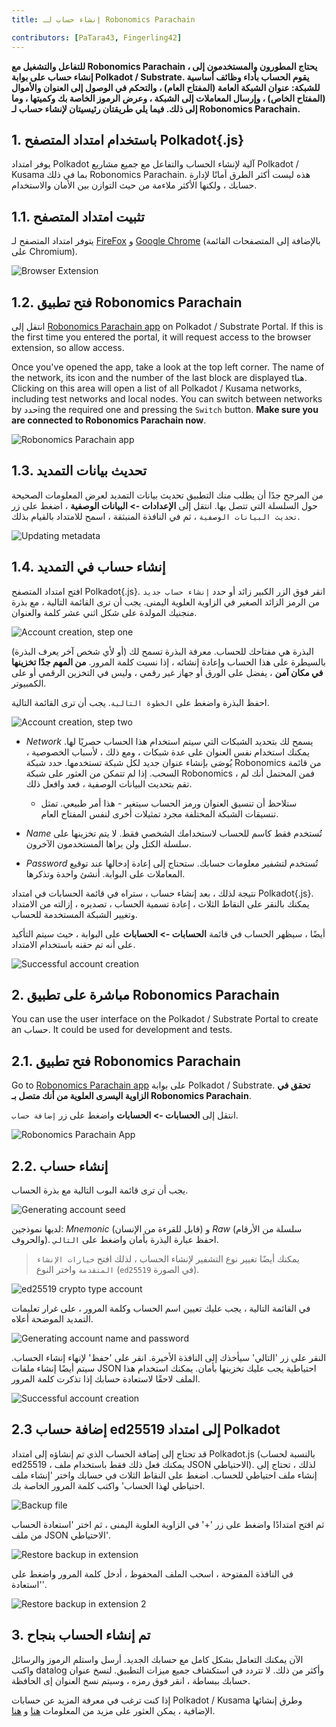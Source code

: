```yaml
---
title: إنشاء حساب لـ Robonomics Parachain 

contributors: [PaTara43, Fingerling42]
---
```


**للتفاعل والتشغيل مع Robonomics Parachain ، يحتاج المطورون والمستخدمون إلى إنشاء حساب على بوابة Polkadot / Substrate. يقوم الحساب بأداء وظائف أساسية للشبكة: عنوان الشبكة العامة (المفتاح العام) ، والتحكم في الوصول إلى العنوان والأموال (المفتاح الخاص) ، وإرسال المعاملات إلى الشبكة ، وعرض الرموز الخاصة بك وكميتها ، وما إلى ذلك. فيما يلي طريقتان رئيسيتان لإنشاء حساب لـ Robonomics Parachain.**

## 1. باستخدام امتداد المتصفح Polkadot{.js}

يوفر امتداد Polkadot آلية لإنشاء الحساب والتفاعل مع جميع مشاريع Polkadot / Kusama بما في ذلك Robonomics Parachain. هذه ليست أكثر الطرق أمانًا لإدارة حسابك ، ولكنها الأكثر ملاءمة من حيث التوازن بين الأمان والاستخدام.

## 1.1. تثبيت امتداد المتصفح

يتوفر امتداد المتصفح لـ [FireFox](https://addons.mozilla.org/en-US/firefox/addon/polkadot-js-extension) و [Google Chrome](https://chrome.google.com/webstore/detail/polkadot%7Bjs%7D-extension/mopnmbcafieddcagagdcbnhejhlodfdd?hl=en) (بالإضافة إلى المتصفحات القائمة على Chromium).

![Browser Extension](../images/creating-an-account/1.1-polkadot-extension.png "Browser Extension")

## 1.2. فتح تطبيق Robonomics Parachain

انتقل إلى [Robonomics Parachain app](https://polkadot.js.org/apps/?rpc=wss%3A%2F%2Fkusama.rpc.robonomics.network%2F#/) on Polkadot / Substrate Portal. If this is the first time you entered the portal, it will request access to the browser extension, so allow access. 

Once you've opened the app, take a look at the top left corner. The name of the network, its icon and the number of the last block are displayed tهنا. Clicking on this area will open a list of all Polkadot / Kusama networks, including test networks and local nodes. You can switch between networks by حددing the required one and pressing the `Switch` button. **Make sure you are connected to Robonomics Parachain now**. 

![Robonomics Parachain app](../images/creating-an-account/1.2-robonomics-app.png "Robonomics Parachain app")

## 1.3. تحديث بيانات التمديد

من المرجح جدًا أن يطلب منك التطبيق تحديث بيانات التمديد لعرض المعلومات الصحيحة حول السلسلة التي تتصل بها. انتقل إلى **الإعدادات -> البيانات الوصفية** ، اضغط على زر `تحديث البيانات الوصفية` ، ثم في النافذة المنبثقة ، اسمح للامتداد بالقيام بذلك. 

![Updating metadata](../images/creating-an-account/1.3-metadata-update.png "Updating metadata")

## 1.4. إنشاء حساب في التمديد

افتح امتداد المتصفح Polkadot{.js}. انقر فوق الزر الكبير زائد أو حدد `إنشاء حساب جديد` من الرمز الزائد الصغير في الزاوية العلوية اليمنى. يجب أن ترى القائمة التالية ، مع بذرة منجنيك المولدة على شكل اثني عشر كلمة والعنوان. 

![Account creation, step one](../images/creating-an-account/1.4-create-account-step-1.png "Account creation, step one")

البذرة هي مفتاحك للحساب. معرفة البذرة تسمح لك (أو لأي شخص آخر يعرف البذرة) بالسيطرة على هذا الحساب وإعادة إنشائه ، إذا نسيت كلمة المرور. **من المهم جدًا تخزينها في مكان آمن** ، يفضل على الورق أو جهاز غير رقمي ، وليس في التخزين الرقمي أو على الكمبيوتر. 

احفظ البذرة واضغط على `الخطوة التالية`. يجب أن ترى القائمة التالية.

![Account creation, step two](../images/creating-an-account/1.5-create-account-step-2.png "Account creation, step two")

- *Network* يسمح لك بتحديد الشبكات التي سيتم استخدام هذا الحساب حصريًا لها. يمكنك استخدام نفس العنوان على عدة شبكات ، ومع ذلك ، لأسباب الخصوصية ، يُوصَى بإنشاء عنوان جديد لكل شبكة تستخدمها. 
حدد شبكة Robonomics من قائمة السحب. إذا لم تتمكن من العثور على شبكة Robonomics ، فمن المحتمل أنك لم تقم بتحديث البيانات الوصفية ، فعد وافعل ذلك.

    - ستلاحظ أن تنسيق العنوان ورمز الحساب سيتغير - هذا أمر طبيعي. تمثل تنسيقات الشبكة المختلفة مجرد تمثيلات أخرى لنفس المفتاح العام. 

- *Name* تُستخدم فقط كاسم للحساب لاستخدامك الشخصي فقط. لا يتم تخزينها على سلسلة الكتل ولن يراها المستخدمون الآخرون. 

- *Password* تُستخدم لتشفير معلومات حسابك. ستحتاج إلى إعادة إدخالها عند توقيع المعاملات على البوابة. أنشئ واحدة وتذكرها.

نتيجة لذلك ، بعد إنشاء حساب ، ستراه في قائمة الحسابات في امتداد Polkadot{.js}. يمكنك بالنقر على النقاط الثلاث ، إعادة تسمية الحساب ، تصديره ، إزالته من الامتداد وتغيير الشبكة المستخدمة للحساب. 

أيضًا ، سيظهر الحساب في قائمة **الحسابات -> الحسابات** على البوابة ، حيث سيتم التأكيد على أنه تم حقنه باستخدام الامتداد.

![Successful account creation](../images/creating-an-account/1.6-account-injected.png "Successful account creation")


## 2. مباشرة على تطبيق Robonomics Parachain

You can use the user interface on the Polkadot / Substrate Portal to create an حساب. It could be used for development and tests. 

## 2.1. فتح تطبيق Robonomics Parachain

Go to [Robonomics Parachain app](https://polkadot.js.org/apps/?rpc=wss%3A%2F%2Fkusama.rpc.robonomics.network%2F#/) على بوابة Polkadot / Substrate. **تحقق في الزاوية اليسرى العلوية من أنك متصل بـ Robonomics Parachain**.  

انتقل إلى **الحسابات -> الحسابات** واضغط على زر `إضافة حساب`. 

![Robonomics Parachain App](../images/creating-an-account/2.1-robonomics-app-main-view.png "Robonomics Parachain App")

## 2.2. إنشاء حساب

يجب أن ترى قائمة البوب ​​التالية مع بذرة الحساب. 

![Generating account seed](../images/creating-an-account/2.2-robonomics-app-seed.png "Generating account seed")

لديها نموذجين: *Mnemonic* (قابل للقرءة من الإنسان) و *Raw* (سلسلة من الأرقام والحروف). احفظ عبارة البذرة بأمان واضغط على `التالي`.

> يمكنك أيضًا تغيير نوع التشفير لإنشاء الحساب ، لذلك افتح `خيارات الإنشاء المتقدمة` واختر النوع (`ed25519` في الصورة).

![ed25519 crypto type account](../images/creating-an-account/ed-account.jpg)

في القائمة التالية ، يجب عليك تعيين اسم الحساب وكلمة المرور ، على غرار تعليمات التمديد الموضحة أعلاه.

![Generating account name and password](../images/creating-an-account/2.3-robonomics-app-name-pass.png "Generating account name and password")

النقر على زر 'التالي' سيأخذك إلى النافذة الأخيرة. انقر على 'حفظ' لإنهاء إنشاء الحساب. سيتم أيضًا إنشاء ملفات JSON احتياطية يجب عليك تخزينها بأمان. يمكنك استخدام هذا الملف لاحقًا لاستعادة حسابك إذا تذكرت كلمة المرور.

![Successful account creation](../images/creating-an-account/2.4-robonomics-app-account-created.png "Successful account creation")

## 2.3 إضافة حساب ed25519 إلى امتداد Polkadot

قد تحتاج إلى إضافة الحساب الذي تم إنشاؤه إلى امتداد Polkadot.js (بالنسبة لحساب ed25519 ، يمكنك فعل ذلك فقط باستخدام ملف JSON الاحتياطي). لذلك ، تحتاج إلى إنشاء ملف احتياطي للحساب. اضغط على النقاط الثلاث في حسابك واختر 'إنشاء ملف احتياطي لهذا الحساب' واكتب كلمة المرور الخاصة بك.

![Backup file](../images/creating-an-account/backup-file.jpg)

ثم افتح امتدادًا واضغط على زر '+' في الزاوية العلوية اليمنى ، ثم اختر 'استعادة الحساب من ملف JSON الاحتياطي'.

![Restore backup in extension](../images/creating-an-account/extention-add-backup.jpg)

في النافذة المفتوحة ، اسحب الملف المحفوظ ، أدخل كلمة المرور واضغط على 'استعادة'.

![Restore backup in extension 2](../images/creating-an-account/file-backup.jpg)

## 3. تم إنشاء الحساب بنجاح 

الآن يمكنك التعامل بشكل كامل مع حسابك الجديد. أرسل واستلم الرموز والرسائل واكتب datalog وأكثر من ذلك. لا تتردد في استكشاف جميع ميزات التطبيق. لنسخ عنوان حسابك ببساطة ، انقر فوق رمزه ، وسيتم نسخ العنوان إى الحافظة. 

إذا كنت ترغب في معرفة المزيد عن حسابات Polkadot / Kusama وطرق إنشائها الإضافية ، يمكن العثور على مزيد من المعلومات [هنا](https://wiki.polkadot.network/docs/learn-accounts) و [هنا](https://wiki.polkadot.network/docs/learn-account-generation).
